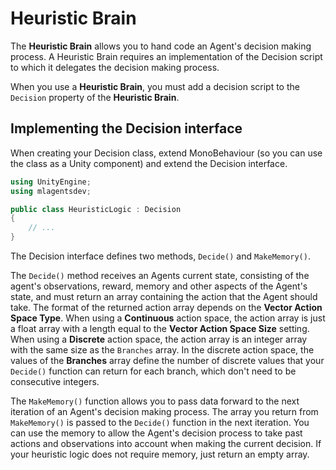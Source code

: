 # Heuristic Brain

The **Heuristic Brain** allows you to hand code an Agent's decision making
process. A Heuristic Brain requires an implementation of the Decision script
to which it delegates the decision making process.

When you use a **Heuristic Brain**, you must add a decision script to the `Decision` 
property of the **Heuristic Brain**.

## Implementing the Decision interface

When creating your Decision class, extend MonoBehaviour (so you can use the
class as a Unity component) and extend the Decision interface.

```csharp
using UnityEngine;
using mlagentsdev;

public class HeuristicLogic : Decision
{
    // ...
}
```

The Decision interface defines two methods, `Decide()` and `MakeMemory()`.

The `Decide()` method receives an Agents current state, consisting of the
agent's observations, reward, memory and other aspects of the Agent's state, and
must return an array containing the action that the Agent should take. The
format of the returned action array depends on the **Vector Action Space Type**.
When using a **Continuous** action space, the action array is just a float array
with a length equal to the **Vector Action Space Size** setting. When using a
**Discrete** action space, the action array is an integer array with the same
size as the `Branches` array. In the discrete action space, the values of the
**Branches** array define the number of discrete values that your `Decide()`
function can return for each branch, which don't need to be consecutive
integers.

The `MakeMemory()` function allows you to pass data forward to the next
iteration of an Agent's decision making process. The array you return from
`MakeMemory()` is passed to the `Decide()` function in the next iteration. You
can use the memory to allow the Agent's decision process to take past actions
and observations into account when making the current decision. If your
heuristic logic does not require memory, just return an empty array.

